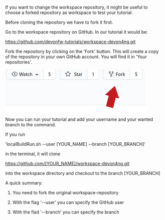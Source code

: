 If you want to change the workspace repository, it might be useful to choose a forked repository as workspace to test your tutorial. 

Before cloning the repository we have to fork it first.

Go to the workspace repository on GitHub. In our tutorial it would be:

https://github.com/devonfw-tutorials/workspace-devon4ng.git

Fork the repository by clicking on the &#39;Fork&#39; button.
This will create a copy of the repository in your own GitHub account. You will find it in &#39;Your repositories&#39;.



![fork.jpg](./assets/fork.jpg)


Now you can run your tutorial and add your username and your wanted branch to the command.




If you run 

&#39;localBuildRun.sh --user [YOUR_NAME] --branch [YOUR_BRANCH]&#39;

in the terminal, it will clone 

https://github.com/[YOUR_NAME]/workspace-devon4ng.git

into the workspace directory and checkout to the branch [YOUR_BRANCH]

A quick summary: 

1. You need to fork the original workspace-repository

2. With the flag &#39;--user&#39; you can specify the GitHub user

3. With the flad &#39;--branch&#39; you can specify the branch
